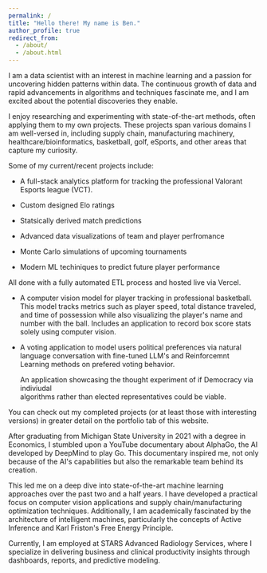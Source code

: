 ```yaml
---
permalink: /
title: "Hello there! My name is Ben."
author_profile: true
redirect_from:
  - /about/
  - /about.html
---
```


I am a data scientist with an interest in machine learning and a passion for uncovering hidden patterns within data. The continuous growth of data and rapid advancements in algorithms and techniques fascinate me, and I am excited about the potential discoveries they enable.

I enjoy researching and experimenting with state-of-the-art methods, often applying them to my own projects. These projects span various domains I am well-versed in, including supply chain, manufacturing machinery, healthcare/bioinformatics, basketball, golf, eSports, and other areas that capture my curiosity.

Some of my current/recent projects include:

- A full-stack analytics platform for tracking the professional Valorant Esports league (VCT).

- Custom designed Elo ratings
- Statsically derived match predictions
- Advanced data visualizations of team and player perfromance
- Monte Carlo simulations of upcoming tournaments
- Modern ML techiniques to predict future player performance

All done with a fully automated ETL process and hosted live via Vercel.

- A computer vision model for player tracking in professional basketball. This model tracks metrics such as player speed, total distance traveled, and time of possession while also visualizing the player's name and number with the ball. Includes an application to record box score stats solely using computer vision.

- A voting application to model users political preferences via natural language conversation with fine-tuned LLM's and Reinforcemnt Learning methods on prefered voting behavior.

  An application showcasing the thought experiment of if Democracy via indiviudal  
  algorithms rather than elected representatives could be viable.

You can check out my completed projects (or at least those with interesting versions) in greater detail on the portfolio tab of this website.

After graduating from Michigan State University in 2021 with a degree in Economics, I stumbled upon a YouTube documentary about AlphaGo, the AI developed by DeepMind to play Go. This documentary inspired me, not only because of the AI's capabilities but also the remarkable team behind its creation.

This led me on a deep dive into state-of-the-art machine learning approaches over the past two and a half years. I have developed a practical focus on computer vision applications and supply chain/manufacturing optimization techniques. Additionally, I am academically fascinated by the architecture of intelligent machines, particularly the concepts of Active Inference and Karl Friston's Free Energy Principle.

Currently, I am employed at STARS Advanced Radiology Services, where I specialize in delivering business and clinical productivity insights through dashboards, reports, and predictive modeling.
